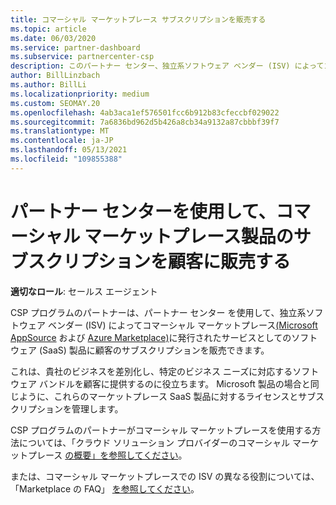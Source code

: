 ```yaml
---
title: コマーシャル マーケットプレース サブスクリプションを販売する
ms.topic: article
ms.date: 06/03/2020
ms.service: partner-dashboard
ms.subservice: partnercenter-csp
description: このパートナー センター、独立系ソフトウェア ベンダー (ISV) によってコマーシャル マーケットプレースに発行された SaaS 製品に顧客サブスクリプションを販売する方法について説明します。
author: BillLinzbach
ms.author: BillLi
ms.localizationpriority: medium
ms.custom: SEOMAY.20
ms.openlocfilehash: 4ab3aca1ef576501fcc6b912b83cfeccbf029022
ms.sourcegitcommit: 7a6836bd962d5b426a8cb34a9132a87cbbbf39f7
ms.translationtype: MT
ms.contentlocale: ja-JP
ms.lasthandoff: 05/13/2021
ms.locfileid: "109855388"
---
```

# <a name="use-partner-center-to-sell-customers-subscriptions-to-commercial-marketplace-products"></a>パートナー センターを使用して、コマーシャル マーケットプレース製品のサブスクリプションを顧客に販売する

**適切なロール**: セールス エージェント

CSP プログラムのパートナーは、パートナー センター を使用して、独立系ソフトウェア ベンダー (ISV) によってコマーシャル マーケットプレース[(Microsoft AppSource](https://appsource.microsoft.com/) および [Azure Marketplace)](https://azuremarketplace.microsoft.com/)に発行されたサービスとしてのソフトウェア (SaaS) 製品に顧客のサブスクリプションを販売できます。

これは、貴社のビジネスを差別化し、特定のビジネス ニーズに対応するソフトウェア バンドルを顧客に提供するのに役立ちます。 Microsoft 製品の場合と同じように、これらのマーケットプレース SaaS 製品に対するライセンスとサブスクリプションを管理します。

CSP プログラムのパートナーがコマーシャル マーケットプレースを使用する方法については、「クラウド ソリューション プロバイダーのコマーシャル マーケットプレース [の概要」を参照してください](csp-commercial-marketplace-overview.md)。

または、コマーシャル マーケットプレースでの ISV の異なる役割については、「Marketplace の FAQ」 [を参照してください](/azure/marketplace/marketplace-faq-publisher-guide)。
